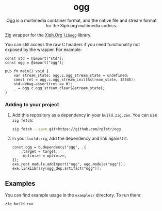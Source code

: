 <div align="center">

# ogg

Ogg is a multimedia container format, and the native file and stream format for the Xiph.org multimedia codecs. 

</div>

[Zig](https://ziglang.org) wrapper for the [Xiph.Org `libogg`](https://www.xiph.org/ogg/) library.

You can still access the raw C headers if you need functionality not exposed by the wrapper. For example:

```zig
const std = @import("std");
const ogg = @import("ogg");

pub fn main() void {
    var stream_state: ogg.c.ogg_stream_state = undefined;
    const ret = ogg.c.ogg_stream_init(&stream_state, 12345);
    std.debug.assert(ret == 0);
    _ = ogg.c.ogg_stream_clear(&stream_state);
}
```

### Adding to your project

1.  Add this repository as a dependency in your `build.zig.zon`. You can use `zig fetch`:
    ```sh
    zig fetch --save git+https://github.com/rplstr/ogg
    ```

2.  In your `build.zig`, add the dependency and link against it:
    ```zig
    const ogg = b.dependency("ogg", .{
        .target = target,
        .optimize = optimize,
    });
    exe.root_module.addImport("ogg", ogg.module("ogg"));
    exe.linkLibrary(ogg_dep.artifact("ogg"));
    ```

## Examples

You can find example usage in the `examples/` directory. To run them:

```sh
zig build run
```
